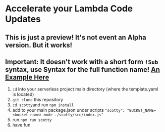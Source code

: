 # Accelerate your Lambda Code Updates

## This is just a preview! It's not event an Alpha version. But it works!
## Important: It doesn't work with a short form `!Sub` syntax, use Syntax for the full function name! [An Example Here](https://docs.aws.amazon.com/AWSCloudFormation/latest/UserGuide/intrinsic-function-reference-sub.html)

1. `cd` into your serverless project main directory (where the template.yaml is located)
2. `git clone` this repository
3. `cd scotty`and run `npm install`
4. add to your main package.json under scripts `"scotty": "BUCKET_NAME=<bucket name> node ./scotty/src/index.js"`
5. run `npm run scotty`
6. have fun
